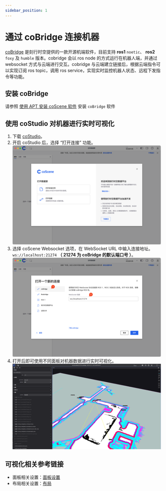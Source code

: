 ```yaml
---
sidebar_position: 1
---
```


# 通过 coBridge 连接机器

[coBridge](https://github.com/coscene-io/coBridge) 是刻行时空提供的一款开源机端软件，目前支持 **ros1** `noetic`、 **ros2** `foxy` 及 `humble` 版本。cobridge 会以 ros node 的方式运行在机器人端，并通过 websocket 方式与云端进行交互。cobridge 与云端建立链接后，根据云端指令可以实现订阅 ros topic，调用 ros service，实现实时监控机器人状态、远程下发指令等功能。

## 安装 coBridge

请参照 [使用 APT 安装 coScene 软件](./2-apt-source-install.md) 安装 `coBridge` 软件

## 使用 coStudio 对机器进行实时可视化

1. 下载 [coStudio](https://www.coscene.cn/download)。
2. 开启 coStudio 后，选择 “打开连接” 功能。
   ![打开连接](./img/1-open-connection.png)
3. 选择 coScene Websocket 选项，在 WebSocket URL 中输入连接地址。`ws://localhost:21274` **（ 21274 为 coBridge 的默认端口号 ）**。
   ![选择连接](./img/1-select-connection.png)
4. 打开后即可使用不同面板对机器数据进行实时可视化。
   ![实时可视化](./img/1-realtime-viz.png)

## 可视化相关参考链接

- 面板相关设置：[面板设置](https://docs.coscene.cn/docs/category/panel)
- 布局相关设置：[布局](https://docs.coscene.cn/docs/viz/layout)
